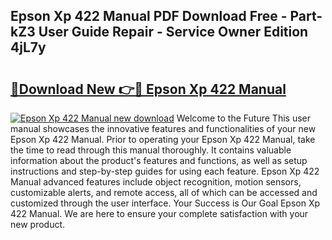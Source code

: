 ## Epson Xp 422 Manual PDF Download Free - Part-kZ3 User Guide Repair - Service Owner Edition 4jL7y

# <h2><a href="http://bc9787.oget.top/?id=Epson+Xp+422+Manual">🔗Download New 👉🔴 Epson Xp 422 Manual</a></h2>

[![Epson Xp 422 Manual new download](https://i.imgur.com/5g1atiW.png)](http://bc9787.oget.top/?id=Epson+Xp+422+Manual)
Welcome to the Future This user manual showcases the innovative features and functionalities of your new Epson Xp 422 Manual. Prior to operating your Epson Xp 422 Manual, take the time to read through this manual thoroughly. It contains valuable information about the product's features and functions, as well as setup instructions and step-by-step guides for using each feature. Epson Xp 422 Manual advanced features include object recognition, motion sensors, customizable alerts, and remote access, all of which can be accessed and customized through the user interface. Your Success is Our Goal Epson Xp 422 Manual. We are here to ensure your complete satisfaction with your new product.
